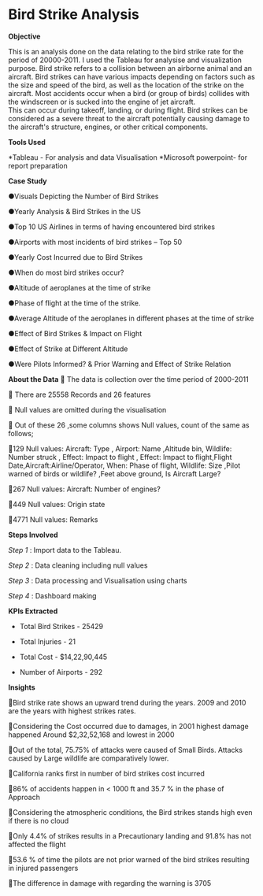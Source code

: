 # Bird Strike Analysis 
**Objective**

This is an analysis done on the data relating to the bird strike rate for the period of 20000-2011. I used the Tableau for analysise and visualization purpose.
Bird strike refers to a collision between an airborne animal and an aircraft. 
Bird strikes can have various impacts depending on factors such as the size and speed of the bird, as well as the location of the strike on the aircraft. 
Most accidents occur when a bird (or group of birds) collides with the windscreen or is sucked into the engine of jet aircraft.  
This can occur during takeoff, landing, or during flight. 
Bird strikes can be considered as a severe threat to the aircraft potentially causing damage to the aircraft's structure, engines, or other critical components. 

**Tools Used**

*Tableau - For analysis and data Visualisation
*Microsoft powerpoint- for report preparation

**Case Study**

 ●Visuals Depicting the Number of Bird Strikes 
 
 ●Yearly Analysis & Bird Strikes in the US
 
 ●Top 10 US Airlines in terms of having encountered bird strikes
 
 ●Airports with most incidents of bird strikes – Top 50
 
 ●Yearly Cost Incurred due to Bird Strikes
 
 ●When do most bird strikes occur?
 
 ●Altitude of aeroplanes at the time of strike
 
 ●Phase of flight at the time of the strike.
 
 ●Average Altitude of the aeroplanes in different phases at the time of strike
 
 ●Effect of Bird Strikes & Impact on Flight
 
 ●Effect of Strike at Different Altitude
 
 ●Were Pilots Informed? & Prior Warning and Effect of Strike Relation

 **About the Data**
 The data is collection over the time period of 2000-2011

 There are 25558 Records and 26 features

 Null values are omitted during the visualisation

 Out of these 26 ,some columns shows Null values, count of the same as follows;

   129 Null values:  Aircraft: Type , Airport: Name ,Altitude bin, Wildlife: Number struck , Effect: Impact to flight , Effect: Impact to flight,Flight Date,Aircraft:Airline/Operator,                      When: Phase of flight, Wildlife: Size ,Pilot warned of birds or wildlife? ,Feet above ground, Is Aircraft Large?
   
   267 Null values: Aircraft: Number of engines?
   
   449 Null values: Origin state
   
   4771 Null values: Remarks

**Steps Involved**

  _Step 1_ : 
  Import data to the Tableau.
  
  _Step 2_ : 
  Data cleaning including null values
  
  _Step 3_ : 
  Data processing and Visualisation using charts
  
  _Step 4_ : 
  Dashboard making

**KPIs Extracted**

 * Total Bird Strikes - 25429
   
 * Total Injuries - 21
   
 * Total Cost - $14,22,90,445
   
 * Number of Airports - 292

**Insights**

 Bird strike rate shows an upward trend during the years. 2009 and 2010 are the years  with highest strikes rates. 
 
 Considering the Cost occurred due to damages, in 2001 highest damage happened Around $2,32,52,168 and lowest in 2000
 
 Out of the total, 75.75% of attacks were caused of Small Birds. Attacks caused by Large wildlife are comparatively lower.
 
 California ranks first in number of bird strikes cost incurred
 
 86% of accidents happen in < 1000 ft and 35.7 % in the phase of Approach
 
 Considering the atmospheric conditions, the Bird strikes stands high even if there is no cloud
 
 Only 4.4% of strikes results in a Precautionary landing and 91.8% has not affected the flight
 
 53.6 % of time the pilots are not prior warned of the bird strikes resulting in injured passengers
 
 The difference in damage with regarding the warning is 3705



